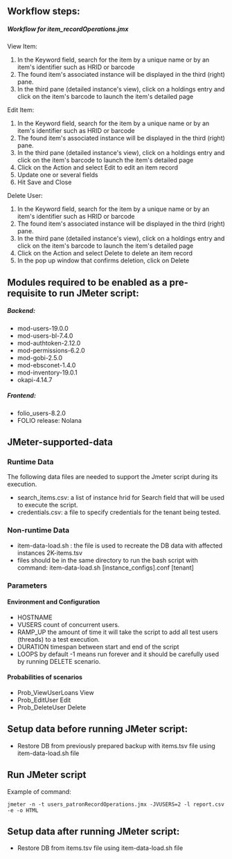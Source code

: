 ## Workflow steps:
##### Workflow for item_recordOperations.jmx

View Item:

1. In the Keyword field, search for the item by a unique name or by an item's identifier such as HRID or barcode
2. The found item's associated instance will be displayed in the third (right) pane. 
3. In the third pane (detailed instance's view), click on a holdings entry and click on the item's barcode to launch the item's detailed page

Edit Item:

1. In the Keyword field, search for the item by a unique name or by an item's identifier such as HRID or barcode
2. The found item's associated instance will be displayed in the third (right) pane. 
3. In the third pane (detailed instance's view), click on a holdings entry and click on the item's barcode to launch the item's detailed page
4. Click on the Action and select Edit to edit an item record
5. Update one or several fields
6. Hit Save and Close

Delete User:

1. In the Keyword field, search for the item by a unique name or by an item's identifier such as HRID or barcode
2. The found item's associated instance will be displayed in the third (right) pane. 
3. In the third pane (detailed instance's view), click on a holdings entry and click on the item's barcode to launch the item's detailed page
4. Click on the Action and select Delete to delete an item record
5. In the pop up window that confirms deletion, click on Delete

## Modules required to be enabled as a pre-requisite to run JMeter script:
##### Backend:
- mod-users-19.0.0
- mod-users-bl-7.4.0
- mod-authtoken-2.12.0
- mod-permissions-6.2.0
- mod-gobi-2.5.0
- mod-ebsconet-1.4.0
- mod-inventory-19.0.1
- okapi-4.14.7
##### Frontend:
- folio_users-8.2.0
- FOLIO release: Nolana

## JMeter-supported-data
### Runtime Data
The following data files are needed to support the Jmeter script during its execution.
- search_items.csv: a list of instance hrid for Search field that will be used to execute the script.
- credentials.csv: a file to specify credentials for the tenant being tested.
### Non-runtime Data
- item-data-load.sh : the file is used to recreate the DB data with affected instances 2K-items.tsv
- files should be in the same directory to run the bash script with command: item-data-load.sh [instance_configs].conf [tenant]

### Parameters
#### Environment and Configuration
- HOSTNAME
- VUSERS		count of concurrent users.
- RAMP_UP		the amount of time it will take the script to add all test users (threads) to a test execution.
- DURATION		timespan between start and end of the script
- LOOPS			by default -1 means run forever and it should be carefully used by running DELETE scenario. 
#### Probabilities of scenarios
- Prob_ViewUserLoans	View
- Prob_EditUser			Edit
- Prob_DeleteUser		Delete

## Setup data before running JMeter script:
- Restore DB from previously prepared backup with items.tsv file using item-data-load.sh file

## Run JMeter script
Example of command:
```shell
jmeter -n -t users_patronRecordOperations.jmx -JVUSERS=2 -l report.csv -e -o HTML
```

## Setup data after running JMeter script:
- Restore DB from items.tsv file using item-data-load.sh file